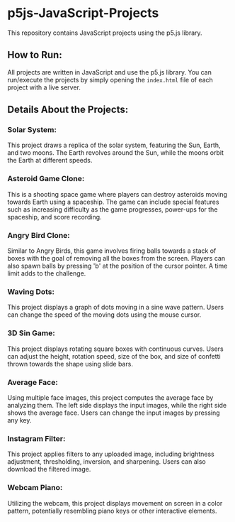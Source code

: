 # p5js-JavaScript-Projects

This repository contains JavaScript projects using the p5.js library.

## How to Run:

All projects are written in JavaScript and use the p5.js library. You can run/execute the projects by simply opening the `index.html` file of each project with a live server.

## Details About the Projects:

### Solar System:
This project draws a replica of the solar system, featuring the Sun, Earth, and two moons. The Earth revolves around the Sun, while the moons orbit the Earth at different speeds.

### Asteroid Game Clone:
This is a shooting space game where players can destroy asteroids moving towards Earth using a spaceship. The game can include special features such as increasing difficulty as the game progresses, power-ups for the spaceship, and score recording.

### Angry Bird Clone:
Similar to Angry Birds, this game involves firing balls towards a stack of boxes with the goal of removing all the boxes from the screen. Players can also spawn balls by pressing 'b' at the position of the cursor pointer. A time limit adds to the challenge.

### Waving Dots:
This project displays a graph of dots moving in a sine wave pattern. Users can change the speed of the moving dots using the mouse cursor.

### 3D Sin Game:
This project displays rotating square boxes with continuous curves. Users can adjust the height, rotation speed, size of the box, and size of confetti thrown towards the shape using slide bars.

### Average Face:
Using multiple face images, this project computes the average face by analyzing them. The left side displays the input images, while the right side shows the average face. Users can change the input images by pressing any key.

### Instagram Filter:
This project applies filters to any uploaded image, including brightness adjustment, thresholding, inversion, and sharpening. Users can also download the filtered image.

### Webcam Piano:
Utilizing the webcam, this project displays movement on screen in a color pattern, potentially resembling piano keys or other interactive elements.
